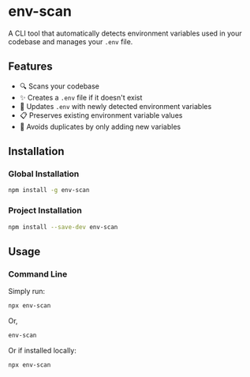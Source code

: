 # env-scan

A CLI tool that automatically detects environment variables used in your codebase and manages your `.env` file.

## Features

- 🔍 Scans your codebase 
- ✨ Creates a `.env` file if it doesn't exist
- 🔄 Updates `.env` with newly detected environment variables
- 📋 Preserves existing environment variable values
- 🚫 Avoids duplicates by only adding new variables

## Installation

### Global Installation

```bash
npm install -g env-scan
```

### Project Installation

```bash
npm install --save-dev env-scan
```

## Usage

### Command Line

Simply run:

```bash
npx env-scan
```
Or,
```bash
env-scan
```


Or if installed locally:

```bash
npx env-scan
```



